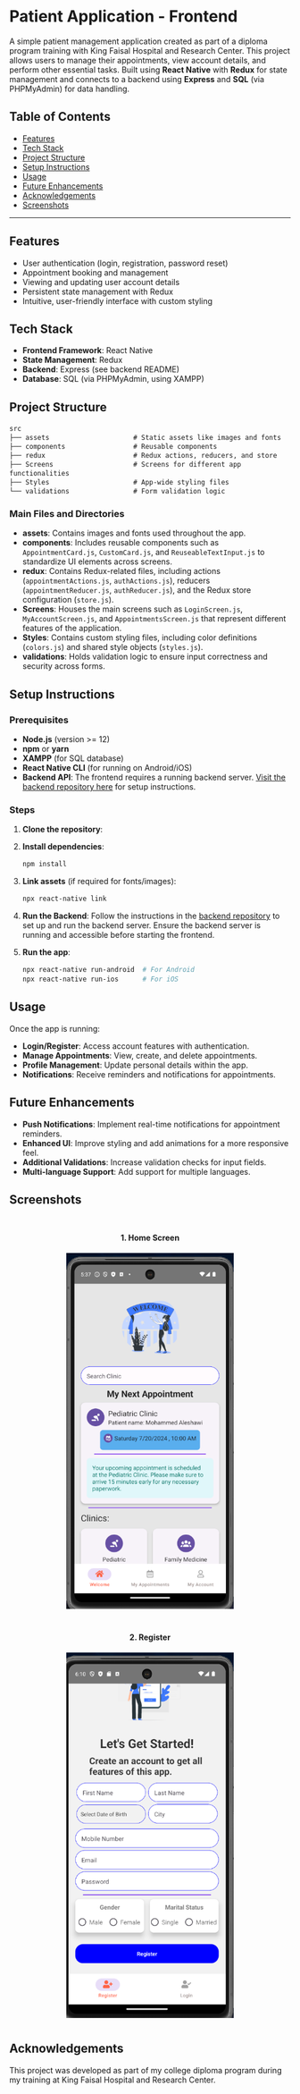 # Patient Application - Frontend

A simple patient management application created as part of a diploma program training with King Faisal Hospital and Research Center. This project allows users to manage their appointments, view account details, and perform other essential tasks. Built using **React Native** with **Redux** for state management and connects to a backend using **Express** and **SQL** (via PHPMyAdmin) for data handling.

## Table of Contents
- [Features](#features)
- [Tech Stack](#tech-stack)
- [Project Structure](#project-structure)
- [Setup Instructions](#setup-instructions)
- [Usage](#usage)
- [Future Enhancements](#future-enhancements)
- [Acknowledgements](#acknowledgements)
- [Screenshots](#screenshots)

---

## Features
- User authentication (login, registration, password reset)
- Appointment booking and management
- Viewing and updating user account details
- Persistent state management with Redux
- Intuitive, user-friendly interface with custom styling

## Tech Stack
- **Frontend Framework**: React Native
- **State Management**: Redux
- **Backend**: Express (see backend README)
- **Database**: SQL (via PHPMyAdmin, using XAMPP)

## Project Structure

```
src
├── assets                     # Static assets like images and fonts
├── components                 # Reusable components
├── redux                      # Redux actions, reducers, and store
├── Screens                    # Screens for different app functionalities
├── Styles                     # App-wide styling files
└── validations                # Form validation logic

```

### Main Files and Directories

- **assets**: Contains images and fonts used throughout the app.
- **components**: Includes reusable components such as `AppointmentCard.js`, `CustomCard.js`, and `ReuseableTextInput.js` to standardize UI elements across screens.
- **redux**: Contains Redux-related files, including actions (`appointmentActions.js`, `authActions.js`), reducers (`appointmentReducer.js`, `authReducer.js`), and the Redux store configuration (`store.js`).
- **Screens**: Houses the main screens such as `LoginScreen.js`, `MyAccountScreen.js`, and `AppointmentsScreen.js` that represent different features of the application.
- **Styles**: Contains custom styling files, including color definitions (`colors.js`) and shared style objects (`styles.js`).
- **validations**: Holds validation logic to ensure input correctness and security across forms.

## Setup Instructions

### Prerequisites
- **Node.js** (version >= 12)
- **npm** or **yarn**
- **XAMPP** (for SQL database)
- **React Native CLI** (for running on Android/iOS)
- **Backend API**: The frontend requires a running backend server. [Visit the backend repository here]() for setup instructions.

### Steps

1. **Clone the repository**:


2. **Install dependencies**:
    ```bash
    npm install
    ```

3. **Link assets** (if required for fonts/images):
    ```bash
    npx react-native link
    ```

4. **Run the Backend**:
    Follow the instructions in the [backend repository](https://github.com/meshawi/Patient-Application-Backend.git) to set up and run the backend server. Ensure the backend server is running and accessible before starting the frontend.

5. **Run the app**:
    ```bash
    npx react-native run-android  # For Android
    npx react-native run-ios      # For iOS
    ```

## Usage

Once the app is running:
- **Login/Register**: Access account features with authentication.
- **Manage Appointments**: View, create, and delete appointments.
- **Profile Management**: Update personal details within the app.
- **Notifications**: Receive reminders and notifications for appointments.

## Future Enhancements
- **Push Notifications**: Implement real-time notifications for appointment reminders.
- **Enhanced UI**: Improve styling and add animations for a more responsive feel.
- **Additional Validations**: Increase validation checks for input fields.
- **Multi-language Support**: Add support for multiple languages.

## Screenshots

<div align="center">

<div style="display: inline-block; margin: 10px;">
    <h4>1. Home Screen</h4>
    <img src="ScreenShots/home.png" alt="Home Screen" width="300"/>
</div>

<div style="display: inline-block; margin: 10px;">
    <h4>2. Register</h4>
    <img src="ScreenShots/Register.png" alt="Register Screen" width="300"/>
</div>

</div>

## Acknowledgements
This project was developed as part of my college diploma program during my training at King Faisal Hospital and Research Center.

